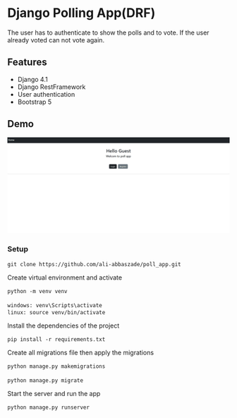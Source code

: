 # Django Polling App(DRF)

The user has to authenticate to show the polls and to vote. If the user already voted can not vote again.

## Features

-   Django 4.1
-   Django RestFramework
-   User authentication
-   Bootstrap 5

## Demo

![demo](./demo.gif)

### Setup

```
git clone https://github.com/ali-abbaszade/poll_app.git
```

Create virtual environment and activate

```
python -m venv venv

windows: venv\Scripts\activate
linux: source venv/bin/activate
```

Install the dependencies of the project

```
pip install -r requirements.txt
```

Create all migrations file then apply the migrations

```
python manage.py makemigrations

python manage.py migrate
```

Start the server and run the app

```
python manage.py runserver
```
